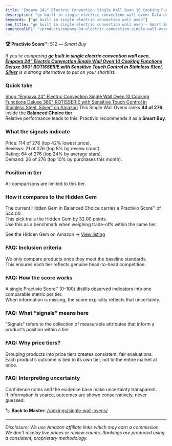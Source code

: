 ```yaml
---
title: "Empava 24\" Electric Convection Single Wall Oven 10 Cooking Functions Deluxe 360° ROTISSERIE with Sensitive Touch Control in Stainless Steel, Silver"
description: "ge built in single electric convection wall oven: Data-driven within Balanced Choice ranking using the Practivio Score™. Positioned by quality, value, demand,…"
keywords: ["ge built in single electric convection wall oven"]
seo_title: "ge built in single electric convection wall oven — Smart Buy Balanced Choice (2025)"
canonicalURL: "/products/empava-24-electric-convection-single-wall-oven-10-cooking-functions-deluxe-360-rotisserie-with-sensitive-touch-control-in-stainless-steel-silver-B07H65BVNH/"
---
```


**🏆 Practivio Score™:** 512 — _Smart Buy_


*If you're comparing **ge built in single electric convection wall oven**, **[Empava 24" Electric Convection Single Wall Oven 10 Cooking Functions Deluxe 360° ROTISSERIE with Sensitive Touch Control in Stainless Steel, Silver](https://www.amazon.com/dp/B07H65BVNH?tag=practivio-20)** is a strong alternative to put on your shortlist.*
### Quick take
[Shop “Empava 24" Electric Convection Single Wall Oven 10 Cooking Functions Deluxe 360° ROTISSERIE with Sensitive Touch Control in Stainless Steel, Silver” on Amazon](https://www.amazon.com/dp/B07H65BVNH?tag=practivio-20)
This Single Wall Ovens ranks **44 of 276**, inside the **Balanced Choice tier**.  
Relative performance leads to this: Practivio recommends it as a **Smart Buy**.

### What the signals indicate
Price: 114 of 276 (top 42% lowest price).  
Reviews: 21 of 276 (top 8% by review count).  
Rating: 64 of 276 (top 24% by average stars).  
Demand: 26 of 276 (top 10% by purchases this month).

### Position in tier
All comparisons are limited to this tier.

### How it compares to the Hidden Gem
The current Hidden Gem in Balanced Choice carries a Practivio Score™ of 544.00.  
This pick trails the Hidden Gem by 32.00 points.  
Use this as a benchmark when weighing trade-offs within the same tier.  

See the Hidden Gem on Amazon → [View listing](https://www.amazon.com/dp/B0F7RK331N?tag=practivio-20)

### FAQ: Inclusion criteria
We only compare products once they meet the baseline standards.  
This ensures each tier reflects genuine head-to-head competition.

### FAQ: How the score works
A single Practivio Score™ (0–100) distills observed indicators into one comparable metric per tier.  
When information is missing, the score explicitly reflects that uncertainty.

### FAQ: What “signals” means here
“Signals” refers to the collection of measurable attributes that inform a product’s position within a tier.

### FAQ: Why price tiers?
Grouping products into price tiers creates consistent, fair evaluations.  
Each product’s outcome is tied to its own tier, not to the entire market at once.

### FAQ: Interpreting uncertainty
Confidence notes and the evidence base make uncertainty transparent.  
If information is scarce, outcomes are shown conservatively, never guessed.


🏷️ **Back to Master:** [/rankings/single-wall-ovens/](/rankings/single-wall-ovens/)

---
_Disclosure: We use Amazon affiliate links which may earn a commission. We don’t display live prices or review counts. Rankings are produced using a consistent, proprietary methodology._
